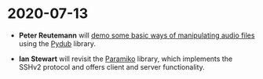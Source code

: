 # 2020-07-13

* **Peter Reutemann** will [demo some basic ways of manipulating audio files](pydub) using the [Pydub](http://pydub.com) library.

* **Ian Stewart** will revisit the [Paramiko](http://www.paramiko.org/) library, which implements the SSHv2 protocol and offers client and server functionality.

